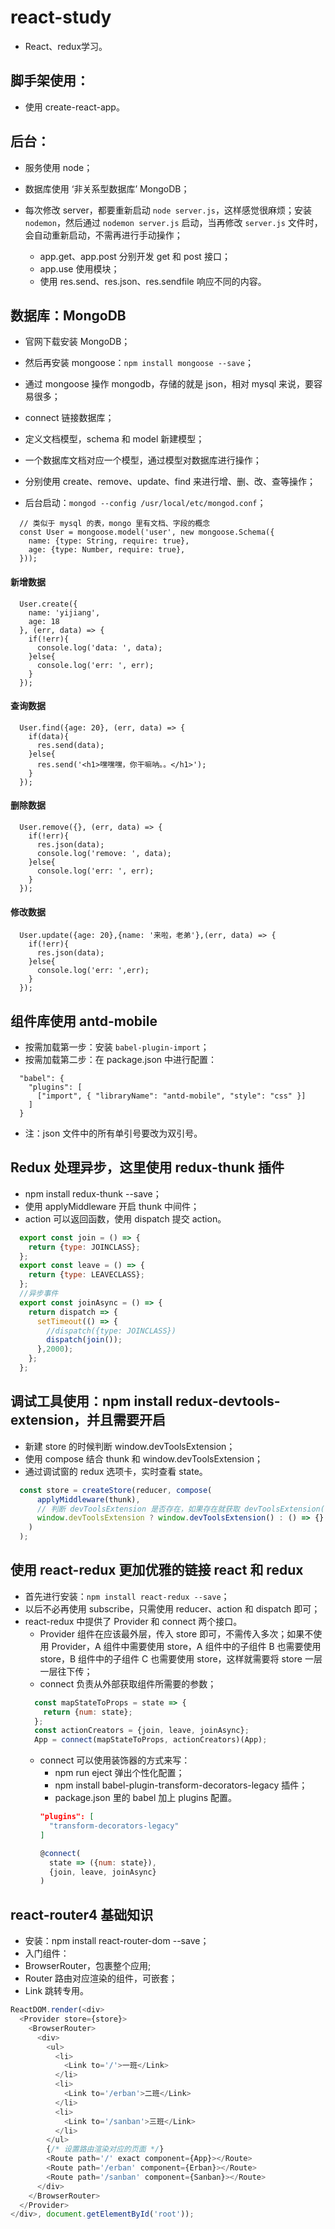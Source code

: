 # react-study
  - React、redux学习。

## 脚手架使用：
  - 使用 create-react-app。

## 后台：
  - 服务使用 node；
  - 数据库使用 ‘非关系型数据库’ MongoDB；
  - 每次修改 server，都要重新启动 `node server.js`，这样感觉很麻烦；安装 `nodemon`，然后通过 `nodemon server.js` 启动，当再修改 `server.js` 文件时，会自动重新启动，不需再进行手动操作；
  
    - app.get、app.post 分别开发 get 和 post 接口；
    - app.use 使用模块；
    - 使用 res.send、res.json、res.sendfile 响应不同的内容。

## 数据库：MongoDB
  - 官网下载安装 MongoDB；
  - 然后再安装 mongoose：`npm install mongoose --save`；
  - 通过 mongoose 操作 mongodb，存储的就是 json，相对 mysql 来说，要容易很多；

  - connect 链接数据库；
  - 定义文档模型，schema 和 model 新建模型；
  - 一个数据库文档对应一个模型，通过模型对数据库进行操作；
  - 分别使用 create、remove、update、find 来进行增、删、改、查等操作；
  - 后台启动：`mongod --config /usr/local/etc/mongod.conf`；

  ```
    // 类似于 mysql 的表，mongo 里有文档、字段的概念
    const User = mongoose.model('user', new mongoose.Schema({
      name: {type: String, require: true},
      age: {type: Number, require: true},
    }));
  ```  
#### 新增数据
  ```
    User.create({
      name: 'yijiang',
      age: 18
    }, (err, data) => {
      if(!err){
        console.log('data: ', data);
      }else{
        console.log('err: ', err);
      }
    });
  ```
#### 查询数据
  ```
    User.find({age: 20}, (err, data) => {
      if(data){
        res.send(data);
      }else{
        res.send('<h1>嘿嘿嘿，你干嘛呐。。</h1>');
      }
    });
  ```
#### 删除数据
  ```
    User.remove({}, (err, data) => {
      if(!err){
        res.json(data);
        console.log('remove: ', data);
      }else{
        console.log('err: ', err);
      }
    });
  ```
#### 修改数据
  ```
    User.update({age: 20},{name: '来啦，老弟'},(err, data) => {
      if(!err){
        res.json(data);
      }else{
        console.log('err: ',err);
      }
    });
  ```

## 组件库使用 antd-mobile
  - 按需加载第一步：安装 `babel-plugin-import`；
  - 按需加载第二步：在 package.json 中进行配置：
  ```
    "babel": {
      "plugins": [
        ["import", { "libraryName": "antd-mobile", "style": "css" }]
      ]
    }
  ```
  * 注：json 文件中的所有单引号要改为双引号。

## Redux 处理异步，这里使用 redux-thunk 插件
  - npm install redux-thunk --save；
  - 使用 applyMiddleware 开启 thunk 中间件；
  - action 可以返回函数，使用 dispatch 提交 action。
  ```js
    export const join = () => {
      return {type: JOINCLASS};
    };
    export const leave = () => {
      return {type: LEAVECLASS};
    };
    //异步事件
    export const joinAsync = () => {
      return dispatch => {
        setTimeout(() => {
          //dispatch({type: JOINCLASS})
          dispatch(join());
        },2000);
      }; 
    };
  ```
## 调试工具使用：npm install redux-devtools-extension，并且需要开启
  - 新建 store 的时候判断 window.devToolsExtension；
  - 使用 compose 结合 thunk 和 window.devToolsExtension；
  - 通过调试窗的 redux 选项卡，实时查看 state。
  ```js
    const store = createStore(reducer, compose(
        applyMiddleware(thunk),
        // 判断 devToolsExtension 是否存在，如果存在就获取 devToolsExtension()，否则就是用一个空函数
        window.devToolsExtension ? window.devToolsExtension() : () => {}
      )
    );
  ```
## 使用 react-redux 更加优雅的链接 react 和 redux
  - 首先进行安装：`npm install react-redux --save`；
  - 以后不必再使用 subscribe，只需使用 reducer、action 和 dispatch 即可；
  - react-redux 中提供了 Provider 和 connect 两个接口。
    - Provider 组件在应该最外层，传入 store 即可，不需传入多次；如果不使用 Provider，A 组件中需要使用 store，A 组件中的子组件 B 也需要使用 store，B 组件中的子组件 C 也需要使用 store，这样就需要将 store 一层一层往下传；
    - connect 负责从外部获取组件所需要的参数；
    ```js
      const mapStateToProps = state => {
        return {num: state};
      };
      const actionCreators = {join, leave, joinAsync};
      App = connect(mapStateToProps, actionCreators)(App);
    ```
    - connect 可以使用装饰器的方式来写：
      - npm run eject 弹出个性化配置；
      - npm install babel-plugin-transform-decorators-legacy 插件；
      - package.json 里的 babel 加上 plugins 配置。
      ```json
      "plugins": [
        "transform-decorators-legacy"
      ]
      ```
      ```js
      @connect(
        state => ({num: state}),
        {join, leave, joinAsync}
      )
      ```

## react-router4 基础知识
 - 安装：npm install react-router-dom --save；
 - 入门组件：
  - BrowserRouter，包裹整个应用;
  - Router 路由对应渲染的组件，可嵌套；
  - Link 跳转专用。
  ```js
  ReactDOM.render(<div>
    <Provider store={store}>
      <BrowserRouter>
        <div>
          <ul>
            <li>
              <Link to='/'>一班</Link>
            </li>
            <li>
              <Link to='/erban'>二班</Link>
            </li>
            <li>
              <Link to='/sanban'>三班</Link>
            </li>
          </ul>
          {/* 设置路由渲染对应的页面 */}
          <Route path='/' exact component={App}></Route>
          <Route path='/erban' component={Erban}></Route>
          <Route path='/sanban' component={Sanban}></Route>
        </div>
      </BrowserRouter>
    </Provider>
  </div>, document.getElementById('root'));
  ```
